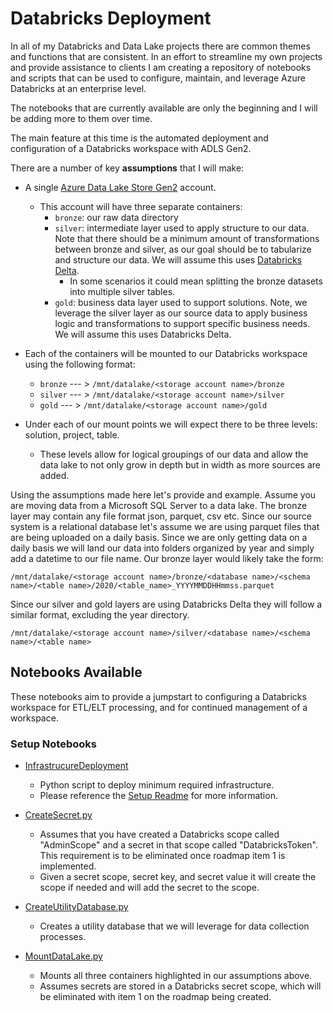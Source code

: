 # Databricks Deployment 


In all of my Databricks and Data Lake projects there are common themes and functions that are consistent. In an effort to streamline my own projects and provide assistance to clients I am creating a repository of notebooks and scripts that can be used to configure, maintain, and leverage Azure Databricks at an enterprise level. 

The notebooks that are currently available are only the beginning and I will be adding more to them over time. 

The main feature at this time is the automated deployment and configuration of a Databricks workspace with ADLS Gen2. 


There are a number of key **assumptions** that I will make:
- A single [Azure Data Lake Store Gen2](https://docs.microsoft.com/en-us/azure/storage/blobs/data-lake-storage-introduction) account. 
    - This account will have three separate containers:
        - `bronze`: our raw data directory
        - `silver`: intermediate layer used to apply structure to our data. Note that there should be a minimum amount of transformations between bronze and silver, as our goal should be to tabularize and structure our data. We will assume this uses [Databricks Delta](https://databricks.com/blog/2017/10/25/databricks-delta-a-unified-management-system-for-real-time-big-data.html).
            - In some scenarios it could mean splitting the bronze datasets into multiple silver tables. 
        - `gold`: business data layer used to support solutions. Note, we leverage the silver layer as our source data to apply business logic and transformations to support specific business needs. We will assume this uses Databricks Delta.

- Each of the containers will be mounted to our Databricks workspace using the following format: 
    - `bronze` --- > `/mnt/datalake/<storage account name>/bronze`
    - `silver` --- > `/mnt/datalake/<storage account name>/silver`
    - `gold` --- > `/mnt/datalake/<storage account name>/gold`

- Under each of our mount points we will expect there to be three levels: solution, project, table. 
    - These levels allow for logical groupings of our data and allow the data lake to not only grow in depth but in width as more sources are added. 


Using the assumptions made here let's provide and example. Assume you are moving data from a Microsoft SQL Server to a data lake. The bronze layer may contain any file format json, parquet, csv etc. Since our source system is a relational database let's assume we are using parquet files that are being uploaded on a daily basis. Since we are only getting data on a daily basis we will land our data into folders organized by year and simply add a datetime to our file name. Our bronze layer would likely take the form: 

`/mnt/datalake/<storage account name>/bronze/<database name>/<schema name>/<table name>/2020/<table_name>_YYYYMMDDHHmmss.parquet`

Since our silver and gold layers are using Databricks Delta they will follow a similar format, excluding the year directory.

`/mnt/datalake/<storage account name>/silver/<database name>/<schema name>/<table name>`


## Notebooks Available

These notebooks aim to provide a jumpstart to configuring a Databricks workspace for ETL/ELT processing, and for continued management of a workspace. 


### Setup Notebooks

- [InfrastrucureDeployment](./DeployDatabricks/Setup/InfrastructureDeploy.py)
    - Python script to deploy minimum required infrastructure. 
    - Please reference the [Setup Readme](Setup/README.md) for more information.

- [CreateSecret.py](./DeployDatabricks/Setup/CreateSecret.py)
    - Assumes that you have created a Databricks scope called "AdminScope" and a secret in that scope called "DatabricksToken". This requirement is to be eliminated once roadmap item 1 is implemented. 
    - Given a secret scope, secret key, and secret value it will create the scope if needed and will add the secret to the scope. 

- [CreateUtilityDatabase.py](./DeployDatabricks/Setup/CreateUtilityDatabase.py)
    - Creates a utility database that we will leverage for data collection processes. 

- [MountDataLake.py](./DeployDatabricks/Setup/MountDataLake.py)
    - Mounts all three containers highlighted in our assumptions above. 
    - Assumes secrets are stored in a Databricks secret scope, which will be eliminated with item 1 on the roadmap being created.  

